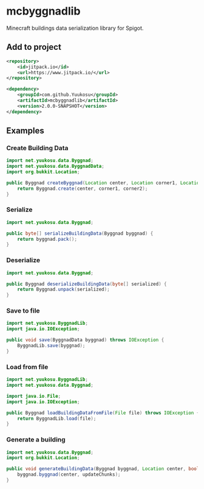 # mcbyggnadlib
Minecraft buildings data serialization library for Spigot.

## Add to project
```xml
<repository>
    <id>jitpack.io</id>
    <url>https://www.jitpack.io/</url>
</repository>
```
```xml
<dependency>
    <groupId>com.github.Yuukosu</groupId>
    <artifactId>mcbyggnadlib</artifactId>
    <version>2.0.0-SNAPSHOT</version>
</dependency>
```

## Examples

### Create Building Data

```java
import net.yuukosu.data.Byggnad;
import net.yuukosu.data.ByggnadData;
import org.bukkit.Location;

public Byggnad createByggnad(Location center, Location corner1, Location corner2) {
    return Byggnad.create(center, corner1, corner2);
}
```

### Serialize

```java
import net.yuukosu.data.Byggnad;

public byte[] serializeBuildingData(Byggnad byggnad) {
    return byggnad.pack();
}
```

### Deserialize

```java
import net.yuukosu.data.Byggnad;

public Byggnad deserializeBuildingData(byte[] serialized) {
    return Byggnad.unpack(serialized);
}
```

### Save to file

```java
import net.yuukosu.ByggnadLib;
import java.io.IOException;

public void save(ByggnadData byggnad) throws IOException {
    ByggnadLib.save(byggnad);
}
```

### Load from file

```java
import net.yuukosu.ByggnadLib;
import net.yuukosu.data.Byggnad;

import java.io.File;
import java.io.IOException;

public Byggnad loadBuildingDataFromFile(File file) throws IOException {
    return ByggnadLib.load(file);
}
```

### Generate a building

```java
import net.yuukosu.data.Byggnad;
import org.bukkit.Location;

public void generateBuildingData(Byggnad byggnad, Location center, boolean updateChunks) {
    byggnad.byggnad(center, updateChunks);
}
```